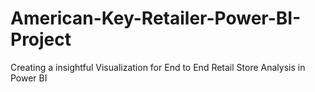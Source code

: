 # American-Key-Retailer-Power-BI-Project
Creating a insightful  Visualization for End to End Retail Store Analysis in Power BI 
